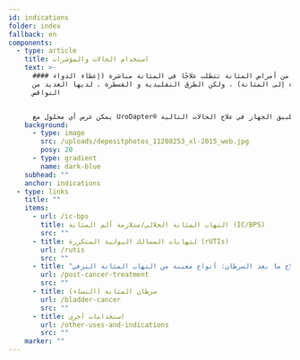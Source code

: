 ```yaml
---
id: indications
folder: index
fallback: en
components:
  - type: article
    title: استخدام الحالات والمؤشرات
    text: >-
      #### العديد من أمراض المثانة تتطلب علاجًا في المثانة مباشرة (إعطاء الدواء
      مباشرة إلى المثانة) ، ولكن الطرق التقليدية و القسطرة ، لديها العديد من
      النواقص


      يمكن غرس أي محلول مع UroDapter® في المثانة على افتراض أنه ليس له أي تأثير سلبي على الأنسجة أو الأعضاء المجاورة. يمكن تطبيق الجهاز في علاج الحالات التالية:
    background:
      - type: image
        src: /uploads/depositphotos_11208253_xl-2015_web.jpg
        posy: 20
      - type: gradient
        name: dark-blue
    subhead: ""
    anchor: indications
  - type: links
    title: ""
    items:
      - url: /ic-bps
        title: التهاب المثانة الخلالي/متلازمة ألم المثانة (IC/BPS)
        src: ""
      - title: لتهابات المسالك البولية المتكررة (rUTIs)
        url: /rutis
        src: ""
      - title: "علاج ما بعد السرطان: أنواع معينة من التهاب المثانة النزفي (HCs)"
        url: /post-cancer-treatment
        src: ""
      - title: سرطان المثانة (النساء)
        url: /bladder-cancer
        src: ""
      - title: استخدامات أخرى
        url: /other-uses-and-indications
        src: ""
    marker: ""
---
```


